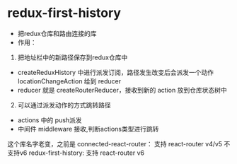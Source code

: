 # redux-first-history
- 把redux仓库和路由连接的库
- 作用：
1. 把地址栏中的新路径保存到redux仓库中
  - createReduxHistory 中进行派发订阅，路径发生改变后会派发一个动作 locationChangeAction 给到 reducer
  - reducer 就是 createRouterReducer，接收到新的 action 放到仓库状态树中
2. 可以通过派发动作的方式跳转路径
  - actions 中的 push派发
  - 中间件 middleware 接收,判断actions类型进行跳转

这个库名字老变，之前是
connected-react-router： 支持 react-router v4/v5 不支持v6
redux-first-history: 支持 react-router v6